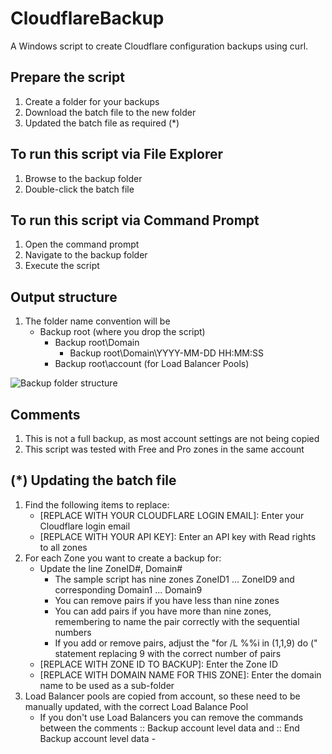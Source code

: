 # CloudflareBackup
A Windows script to create Cloudflare configuration backups using curl.

## Prepare the script

1. Create a folder for your backups
2. Download the batch file to the new folder
3. Updated the batch file as required (*)

## To run this script via File Explorer

1. Browse to the backup folder
2. Double-click the batch file

## To run this script via Command Prompt

1. Open the command prompt
2. Navigate to the backup folder
3. Execute the script

## Output structure

1. The folder name convention will be
      - Backup root (where you drop the script)
         - Backup root\Domain 
            - Backup root\Domain\YYYY-MM-DD HH:MM:SS
         - Backup root\account (for Load Balancer Pools)

![Backup folder structure](https://github.com/freitasm/CloudflareBackup/assets/20156997/2165b7d4-7b35-4341-b43e-91ce07d3637d)

## Comments

1. This is not a full backup, as most account settings are not being copied
2. This script was tested with Free and Pro zones in the same account

## (*) Updating the batch file

1. Find the following items to replace:
   - [REPLACE WITH YOUR CLOUDFLARE LOGIN EMAIL]: Enter your Cloudflare login email
   - [REPLACE WITH YOUR API KEY]: Enter an API key with Read rights to all zones
2. For each Zone you want to create a backup for:
   - Update the line ZoneID#, Domain#
      - The sample script has nine zones ZoneID1 ... ZoneID9 and corresponding Domain1 ... Domain9
      - You can remove pairs if you have less than nine zones
      - You can add pairs if you have more than nine zones, remembering to name the pair correctly with the sequential numbers
      - If you add or remove pairs, adjust the "for /L %%i in (1,1,9) do (" statement replacing 9 with the correct number of pairs
   - [REPLACE WITH ZONE ID TO BACKUP]: Enter the Zone ID
   - [REPLACE WITH DOMAIN NAME FOR THIS ZONE]: Enter the domain name to be used as a sub-folder
3. Load Balancer pools are copied from account, so these need to be manually updated, with the correct Load Balance Pool
   - If you don't use Load Balancers you can remove the commands between the comments :: Backup account level data and :: End Backup account level data - 
